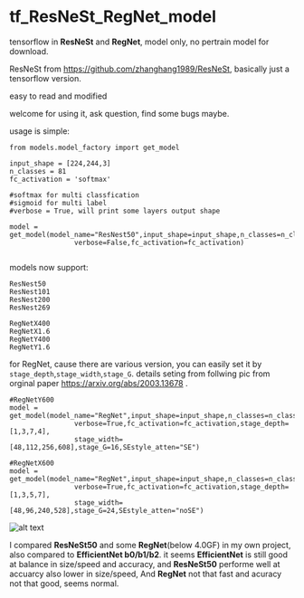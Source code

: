 # tf_ResNeSt_RegNet_model
 tensorflow in **ResNeSt** and **RegNet**, model only, no pertrain model for download.

ResNeSt from https://github.com/zhanghang1989/ResNeSt, basically just a tensorflow version.

easy to read and modified

welcome for using it, ask question, find some bugs maybe.

usage is simple:
```
from models.model_factory import get_model

input_shape = [224,244,3]
n_classes = 81
fc_activation = 'softmax'

#softmax for multi classfication
#sigmoid for multi label
#verbose = True, will print some layers output shape

model = get_model(model_name="ResNest50",input_shape=input_shape,n_classes=n_classes,
                verbose=False,fc_activation=fc_activation)


```

models now support:
```
ResNest50
ResNest101
ResNest200
ResNest269

RegNetX400
RegNetX1.6
RegNetY400
RegNetY1.6

```

for RegNet, cause there are various version, you can easily set it by `stage_depth`,`stage_width`,`stage_G`.
details seting from follwing pic from orginal paper https://arxiv.org/abs/2003.13678 .

```
#RegNetY600
model = get_model(model_name="RegNet",input_shape=input_shape,n_classes=n_classes,
                verbose=True,fc_activation=fc_activation,stage_depth=[1,3,7,4],
                stage_width=[48,112,256,608],stage_G=16,SEstyle_atten="SE")

#RegNetX600
model = get_model(model_name="RegNet",input_shape=input_shape,n_classes=n_classes,
                verbose=True,fc_activation=fc_activation,stage_depth=[1,3,5,7],
                stage_width=[48,96,240,528],stage_G=24,SEstyle_atten="noSE")
```

![alt text](https://raw.githubusercontent.com/QiaoranC/tf_ResNeSt_RegNet_model/master/readme_img/regnet_setting.png)


I compared **ResNeSt50** and some **RegNet**(below 4.0GF) in my own project, also compared to **EfficientNet b0/b1/b2**.
it seems **EfficientNet** is still good at balance in size/speed and accuracy, and **ResNeSt50** performe well at accuarcy also lower in size/speed, And **RegNet** not that fast and acuracy not that good, seems normal.
